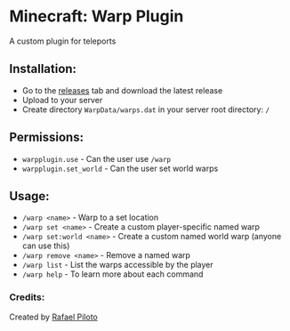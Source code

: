 # Minecraft: Warp Plugin
A custom plugin for teleports

## Installation:
 * Go to the [releases](https://github.com/RafaelPiloto10/WarpPlugin/releases) tab and download the latest release
 * Upload to your server
 * Create directory `WarpData/warps.dat` in your server root directory: `/`
 
## Permissions:
* `warpplugin.use` - Can the user use `/warp`
* `warpplugin.set_world` - Can the user set world warps

## Usage:
* `/warp <name>` - Warp to a set location
* `/warp set <name>` - Create a custom player-specific named warp
* `/warp set:world <name>` - Create a custom named world warp (anyone can use this)
* `/warp remove <name>` - Remove a named warp
* `/warp list` - List the warps accessible by the player
* `/warp help` - To learn more about each command

### Credits:
Created by [Rafael Piloto](https://rafaelpiloto10.herokuapp.com/)